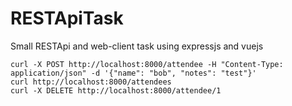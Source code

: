 # RESTApiTask
Small RESTApi and web-client task using expressjs and vuejs


```
curl -X POST http://localhost:8000/attendee -H "Content-Type: application/json" -d '{"name": "bob", "notes": "test"}'
curl http://localhost:8000/attendees
curl -X DELETE http://localhost:8000/attendee/1
```